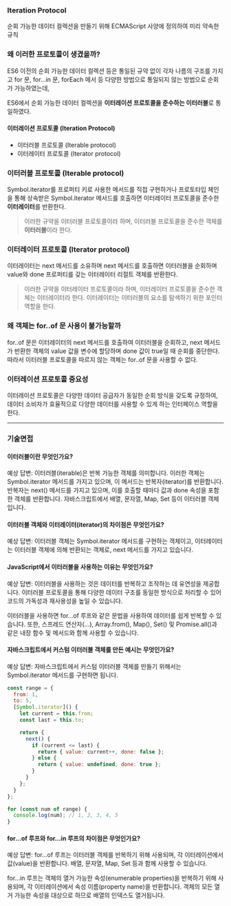 ### Iteration Protocol
순회 가능한 데이터 컬렉션을 만들기 위해 ECMAScript 사양에 정의하여 미리 약속한 규칙

### 왜 이러한 프로토콜이 생겼을까?
ES6 이전의 순회 가능한 데이터 컬렉션 등은 통일된 규약 없이 각자 나름의 구조를 가지고 for 문, for...in 문, forEach 메서 등 다양한 방법으로 통일되지 않는 방법으로 순회가 가능하였는데,

ES6에서 순회 가능한 데이터 컬렉션을 **이터레이션 프로토콜을 준수하는 이터러블**로 통일하였다.

#### 이터레이션 프로토콜 (Iteration Protocol)
- 이터러블 프로토콜 (Iterable protocol)
- 이터레이터 프로토콜 (Iterator protocol)

### 이터러블 프로토콜 (Iterable protocol)
Symbol.iterator를 프로퍼티 키로 사용한 메서드를 직접 구현하거나 프로토타입 체인을 통해 상속받은 Symbol.iterator 메서드를 호출하면 이터레이터 프로토콜을 준수한 **이터레이터**를 반환한다.
> 이러한 규약을 이터러블 프로토콜이라 하며, 이터러블 프로토콜을 준수한 객체를 **이터러블**이라 한다.

### 이터레이터 프로토콜 (Iterator protocol)
이터레이터는 next 메서드를 소유하며 next 메서드를 호출하면 이터러블을 순회하며 value와 done 프로퍼티를 갖는 이터레이터 리절트 객체를 반환한다.
> 이러한 규약을 이터레이터 프로토콜이라 하며, 이터레이터 프로토콜을 준수한 객체는 이터레이터라 한다. 이터레이터는 이터러블의 요소를 탐색하기 위한 포인터 역할을 한다.

### 왜 객체는 for..of 문 사용이 불가능할까
for..of 문은 이터레이터의 next 메서드를 호출하여 이터러블을 순회하고, next 메서드가 반환한 객체의 value 값을 변수에 할당하며 done 값이 true일 때 순회를 중단한다. 따라서 이터러블 프로토콜을 따르지 않는 객체는 for..of 문을 사용할 수 없다.

### 이터레이션 프로토콜 중요성
이터레이션 프로토콜은 다양한 데이터 공급자가 동일한 순회 방식을 갖도록 규정하여, 데이터 소비자가 효율적으로 다양한 데이터를 사용할 수 있게 하는 인터페이스 역할을 한다.

---
### 기술면접
#### 이터러블이란 무엇인가요?

예상 답변: 이터러블(iterable)은 반복 가능한 객체를 의미합니다. 이러한 객체는 Symbol.iterator 메서드를 가지고 있으며, 이 메서드는 반복자(iterator)를 반환합니다. 반복자는 next() 메서드를 가지고 있으며, 이를 호출할 때마다 값과 done 속성을 포함한 객체를 반환합니다. 자바스크립트에서 배열, 문자열, Map, Set 등이 이터러블 객체입니다.

#### 이터러블 객체와 이터레이터(iterator)의 차이점은 무엇인가요?
예상 답변: 이터러블 객체는 Symbol.iterator 메서드를 구현하는 객체이고, 이터레이터는 이터러블 객체에 의해 반환되는 객체로, next 메서드를 가지고 있습니다.

#### JavaScript에서 이터러블을 사용하는 이유는 무엇인가요?
예상 답변: 이터러블을 사용하는 것은 데이터를 반복하고 조작하는 데 유연성을 제공합니다. 이터러블 프로토콜을 통해 다양한 데이터 구조를 동일한 방식으로 처리할 수 있어 코드의 가독성과 재사용성을 높일 수 있습니다.

이터러블을 사용하면 for...of 루프와 같은 문법을 사용하여 데이터를 쉽게 반복할 수 있습니다. 또한, 스프레드 연산자(...), Array.from(), Map(), Set() 및 Promise.all()과 같은 내장 함수 및 메서드와 함께 사용할 수 있습니다.


#### 자바스크립트에서 커스텀 이터러블 객체를 만든 예시는 무엇인가요?
예상 답변: 자바스크립트에서 커스텀 이터러블 객체를 만들기 위해서는 Symbol.iterator 메서드를 구현하면 됩니다. 
```js
const range = {
  from: 1,
  to: 5,
  [Symbol.iterator]() {
    let current = this.from;
    const last = this.to;

    return {
      next() {
        if (current <= last) {
          return { value: current++, done: false };
        } else {
          return { value: undefined, done: true };
        }
      }
    };
  }
};

for (const num of range) {
  console.log(num); // 1, 2, 3, 4, 5
}
```

####  for...of 루프와 for...in 루프의 차이점은 무엇인가요?
예상 답변: for...of 루프는 이터러블 객체를 반복하기 위해 사용되며, 각 이터레이션에서 값(value)을 반환합니다. 배열, 문자열, Map, Set 등과 함께 사용할 수 있습니다.

for...in 루프는 객체의 열거 가능한 속성(enumerable properties)을 반복하기 위해 사용되며, 각 이터레이션에서 속성 이름(property name)을 반환합니다. 객체의 모든 열거 가능한 속성을 대상으로 하므로 배열의 인덱스도 열거됩니다.